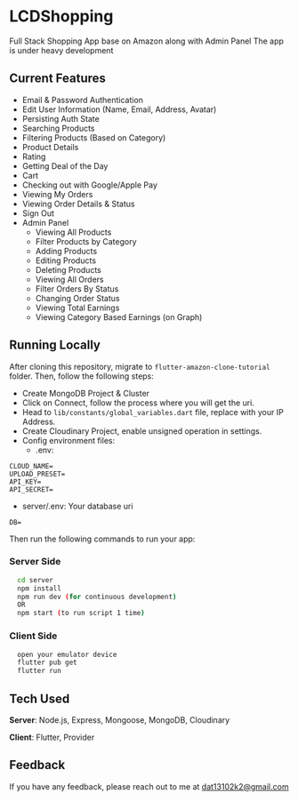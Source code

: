 # LCDShopping

Full Stack Shopping App base on Amazon along with Admin Panel
The app is under heavy development

## Current Features
- Email & Password Authentication
- Edit User Information (Name, Email, Address, Avatar)
- Persisting Auth State
- Searching Products
- Filtering Products (Based on Category)
- Product Details
- Rating
- Getting Deal of the Day
- Cart
- Checking out with Google/Apple Pay
- Viewing My Orders
- Viewing Order Details & Status
- Sign Out
- Admin Panel
    - Viewing All Products
    - Filter Products by Category
    - Adding Products
    - Editing Products
    - Deleting Products
    - Viewing All Orders
    - Filter Orders By Status
    - Changing Order Status
    - Viewing Total Earnings
    - Viewing Category Based Earnings (on Graph)


## Running Locally
After cloning this repository, migrate to ```flutter-amazon-clone-tutorial``` folder. Then, follow the following steps:
- Create MongoDB Project & Cluster
- Click on Connect, follow the process where you will get the uri.
- Head to ```lib/constants/global_variables.dart``` file, replace <yourip> with your IP Address. 
- Create Cloudinary Project, enable unsigned operation in settings.
- Config environment files:
  - .env: 
```
CLOUD_NAME=
UPLOAD_PRESET=
API_KEY=
API_SECRET=
```
 - server/.env: Your database uri
```
DB=
```

Then run the following commands to run your app:

### Server Side
```bash
  cd server
  npm install
  npm run dev (for continuous development)
  OR
  npm start (to run script 1 time)
```

### Client Side
```bash
  open your emulator device
  flutter pub get
  flutter run
```

## Tech Used
**Server**: Node.js, Express, Mongoose, MongoDB, Cloudinary

**Client**: Flutter, Provider
    
## Feedback

If you have any feedback, please reach out to me at dat13102k2@gmail.com
